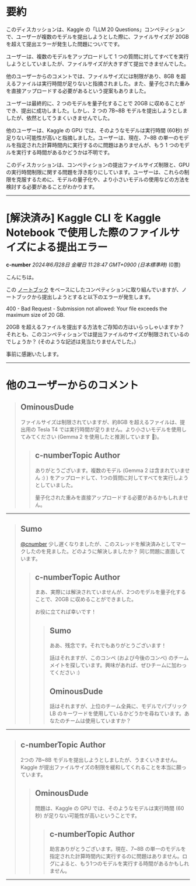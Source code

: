 # 要約 
このディスカッションは、Kaggle の「LLM 20 Questions」コンペティションで、ユーザーが複数のモデルを提出しようとした際に、ファイルサイズが 20GB を超えて提出エラーが発生した問題についてです。

ユーザーは、複数のモデルをアップロードして 1 つの質問に対してすべてを実行しようとしていましたが、ファイルサイズが大きすぎて提出できませんでした。

他のユーザーからのコメントでは、ファイルサイズには制限があり、8GB を超えるファイルは実行時間が足りないと指摘されました。また、量子化された重みを直接アップロードする必要があるという提案もありました。

ユーザーは最終的に、2 つのモデルを量子化することで 20GB に収めることができ、提出に成功しました。しかし、2 つの 7B~8B モデルを提出しようとしましたが、依然としてうまくいきませんでした。

他のユーザーは、Kaggle の GPU では、そのようなモデルは実行時間 (60秒) が足りない可能性が高いと指摘しました。ユーザーは、現在、7~8B の単一のモデルを指定された計算時間内に実行するのに問題はありませんが、もう 1 つのモデルを実行する時間があるかどうかは不明です。

このディスカッションは、コンペティションの提出ファイルサイズ制限と、GPU の実行時間制限に関する問題を浮き彫りにしています。ユーザーは、これらの制限を克服するために、モデルの量子化や、より小さいモデルの使用などの方法を検討する必要があることがわかります。


---
# [解決済み] Kaggle CLI を Kaggle Notebook で使用した際のファイルサイズによる提出エラー

**c-number** *2024年6月28日 金曜日 11:28:47 GMT+0900 (日本標準時)* (0票)

こんにちは。

この [ノートブック](https://www.kaggle.com/code/robikscube/intro-to-rigging-for-llm-20-questions-llama3) をベースにしたコンペティションに取り組んでいますが、ノートブックから提出しようとすると以下のエラーが発生します。

400 - Bad Request - Submission not allowed:  Your file exceeds the maximum size of 20 GB.

20GB を超えるファイルを提出する方法をご存知の方はいらっしゃいますか？ それとも、このコンペティションでは提出ファイルのサイズが制限されているのでしょうか？ (そのような記述は見当たりませんでした。)

事前に感謝いたします。

---
# 他のユーザーからのコメント

> ## OminousDude
> 
> ファイルサイズは制限されていますが、約8GB を超えるファイルは、提出用の Tesla T4 では実行時間が足りません。より小さいモデルを使用してみてください (Gemma 2 を使用したと推測しています 🫣)。
> 
> 
> 
> > ## c-numberTopic Author
> > 
> > ありがとうございます。複数のモデル (Gemma 2 は含まれていません :) ) をアップロードして、1つの質問に対してすべてを実行しようとしていました。
> > 
> > 量子化された重みを直接アップロードする必要があるかもしれません。
> > 
> > 
> > 
---
> ## Sumo
> 
> [@cnumber](https://www.kaggle.com/cnumber) 少し遅くなりましたが、このスレッドを解決済みとしてマークしたのを見ました。どのように解決しましたか？ 同じ問題に直面しています。
> 
> 
> 
> > ## c-numberTopic Author
> > 
> > まあ、実際には解決されていませんが、2つのモデルを量子化することで、20GB に収めることができました。
> > 
> > お役に立てれば幸いです！
> > 
> > 
> > 
> > > ## Sumo
> > > 
> > > ああ、残念です。それでもありがとうございます！
> > > 
> > > 話はそれますが、このコンペ (および今後のコンペ) のチームメイトを探しています。興味があれば、ぜひチームに加わってください :) 
> > > 
> > > 
> > > 
> > > ## OminousDude
> > > 
> > > 話はそれますが、上位のチーム全員に、モデルでパブリック LB のキーワードを使用しているかどうかを尋ねています。あなたのチームは使用していますか？
> > > 
> > > 
> > > 
---
> ## c-numberTopic Author
> 
> 2つの 7B~8B モデルを提出しようとしましたが、うまくいきません。Kaggle が提出ファイルサイズの制限を緩和してくれることを本当に願っています。
> 
> 
> 
> > ## OminousDude
> > 
> > 問題は、Kaggle の GPU では、そのようなモデルは実行時間 (60秒) が足りない可能性が高いということです。
> > 
> > 
> > 
> > > ## c-numberTopic Author
> > > 
> > > 助言ありがとうございます。現在、7~8B の単一のモデルを指定された計算時間内に実行するのに問題はありません。ログによると、もう1つのモデルを実行する時間があるかもしれません。
> > > 
> > > 
> > > 
---

